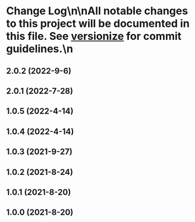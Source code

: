 # Change Log\n\nAll notable changes to this project will be documented in this file. See [versionize](https://github.com/saintedlama/versionize) for commit guidelines.\n
<a name="2.0.2"></a>
## 2.0.2 (2022-9-6)

<a name="2.0.1"></a>
## 2.0.1 (2022-7-28)

<a name="1.0.5"></a>
## 1.0.5 (2022-4-14)

<a name="1.0.4"></a>
## 1.0.4 (2022-4-14)

<a name="1.0.3"></a>
## 1.0.3 (2021-9-27)

<a name="1.0.2"></a>
## 1.0.2 (2021-8-24)

<a name="1.0.1"></a>
## 1.0.1 (2021-8-20)

<a name="1.0.0"></a>
## 1.0.0 (2021-8-20)

